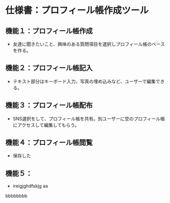 # 仕様書：プロフィール帳作成ツール
## 機能１：プロフィール帳作成
* 友達に聞きたいこと、興味のある質問項目を選択しプロフィール帳のベースを作る。
## 機能２：プロフィール帳記入
* テキスト部分はキーボード入力、写真の埋め込みなど、ユーザーで編集できる。
## 機能３：プロフィール帳配布
* SNS選択をして、プロフィール帳を共有。別ユーザーに空のプロフィール帳にアクセスして編集してもらう。
## 機能４：プロフィール帳閲覧
* 保存した
## 機能５：
* ireigjghdfskjg
aa

bbbbbbbb